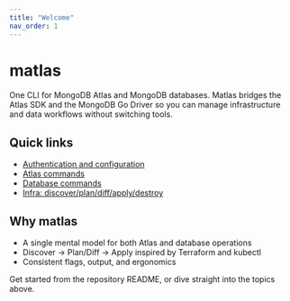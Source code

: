 ```yaml
---
title: "Welcome"
nav_order: 1
---
```


# matlas

One CLI for MongoDB Atlas and MongoDB databases. Matlas bridges the Atlas SDK and the MongoDB Go Driver so you can manage infrastructure and data workflows without switching tools.

## Quick links

- [Authentication and configuration](auth.md)
- [Atlas commands](atlas.md)
- [Database commands](database.md)
- [Infra: discover/plan/diff/apply/destroy](infra.md)

## Why matlas

- A single mental model for both Atlas and database operations
- Discover -> Plan/Diff -> Apply inspired by Terraform and kubectl
- Consistent flags, output, and ergonomics

Get started from the repository README, or dive straight into the topics above.

